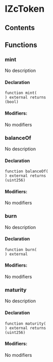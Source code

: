 # IZcToken





## Contents
<!-- START doctoc -->
<!-- END doctoc -->




## Functions

### mint
No description


#### Declaration
```solidity
function mint(
) external returns
(bool)
```

#### Modifiers:
No modifiers



### balanceOf
No description


#### Declaration
```solidity
function balanceOf(
) external returns
(uint256)
```

#### Modifiers:
No modifiers



### burn
No description


#### Declaration
```solidity
function burn(
) external
```

#### Modifiers:
No modifiers



### maturity
No description


#### Declaration
```solidity
function maturity(
) external returns
(uint256)
```

#### Modifiers:
No modifiers






